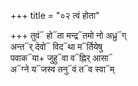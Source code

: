+++
title = "०२ त्वं होता"

+++
तुवं᳓ हो᳓ता मन्द्र᳓तमो नो अध्रु᳓ग्  
अन्त᳓र् देवो᳓ विद᳓था म᳓र्तियेषु  
पवाक᳓या+ जुहु᳓वा व᳓ह्निर् आसा᳓  
अ᳓ग्ने य᳓जस्व तनु᳓वं त᳓व स्वा᳓म्